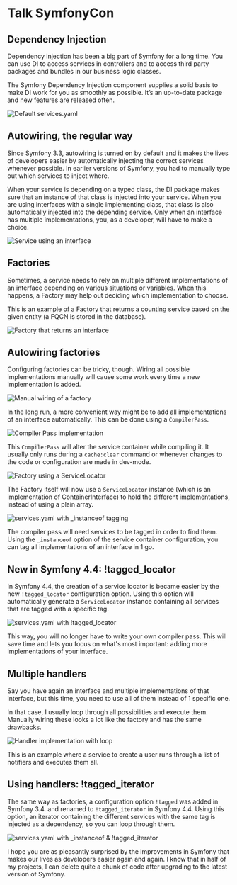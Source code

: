 # Talk SymfonyCon

## Dependency Injection
Dependency injection has been a big part of Symfony for a long time. You can
use DI to access services in controllers and to access third party packages
and bundles in our business logic classes.

The Symfony Dependency Injection component supplies a solid basis to make DI
work for you as smoothly as possible. It’s an up-to-date package and new features
are released often.

![Default services.yaml](slides/slide-1.png)

## Autowiring, the regular way
Since Symfony 3.3, autowiring is turned on by default and it makes the lives
of developers easier by automatically injecting the correct services whenever
possible. In earlier versions of Symfony, you had to manually type out which
services to inject where.

When your service is depending on a typed class, the DI package makes sure
that an instance of that class is injected into your service.
When you are using interfaces with a single implementing class, that class
is also automatically injected into the depending service. Only when an interface
has multiple implementations, you, as a developer, will have to make a choice.

![Service using an interface](slides/slide-2.png)

## Factories
Sometimes, a service needs to rely on multiple different implementations of
an interface depending on various situations or variables. When this happens,
a Factory may help out deciding which implementation to choose.

This is an example of a Factory that returns a counting service based on the
given entity (a FQCN is stored in the database).

![Factory that returns an interface](slides/slide-3.png)

## Autowiring factories
Configuring factories can be tricky, though. Wiring all possible implementations
manually will cause some work every time a new implementation is added.

![Manual wiring of a factory](slides/slide-4.png)

In the long run, a more convenient way might be to add all implementations of
an interface automatically. This can be done using a `CompilerPass`.

![Compiler Pass implementation](slides/slide-5.png)

This `CompilerPass` will alter the service container while compiling it. It
usually only runs during a `cache:clear` command or whenever changes to the
code or configuration are made in dev-mode.

![Factory using a ServiceLocator](slides/slide-6.png)

The Factory itself will now use a `ServiceLocator` instance (which is an implementation
of ContainerInterface) to hold the different implementations, instead of using
a plain array.

![services.yaml with _instanceof tagging](slides/slide-7.png)

The compiler pass will need services to be tagged in order to find them. Using
the `_instanceof` option of the service container configuration, you can tag
all implementations of an interface in 1 go.

## New in Symfony 4.4: !tagged_locator
In Symfony 4.4, the creation of a service locator is became easier by the new
`!tagged_locator` configuration option. Using this option will automatically generate
a `ServiceLocator` instance containing all services that are tagged with a
specific tag.

![services.yaml with !tagged_locator](slides/slide-8.png)

This way, you will no longer have to write your own compiler pass. This will
save time and lets you focus on what's most important: adding more implementations
of your interface.

## Multiple handlers
Say you have again an interface and multiple implementations of that interface,
but this time, you need to use all of them instead of 1 specific one.

In that case, I usually loop through all possibilities and execute them. Manually
wiring these looks a lot like the factory and has the same drawbacks.

![Handler implementation with loop](slides/slide-9.png)

This is an example where a service to create a user runs through a list of
notifiers and executes them all.

## Using handlers: !tagged_iterator
The same way as factories, a configuration option `!tagged` was added in Symfony 3.4.
and renamed to `!tagged_iterator` in Symfony 4.4. Using this option, an iterator
containing the different services with the same tag is injected as a dependency,
so you can loop through them.

![services.yaml with _instanceof & !tagged_iterator](slides/slide-10.png)

I hope you are as pleasantly surprised by the improvements in Symfony that makes
our lives as developers easier again and again. I know that in half of my projects,
I can delete quite a chunk of code after upgrading to the latest version of
Symfony. 
